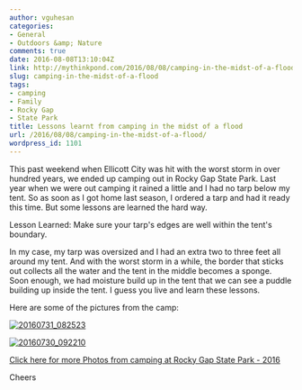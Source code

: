 ```yaml
---
author: vguhesan
categories:
- General
- Outdoors &amp; Nature
comments: true
date: 2016-08-08T13:10:04Z
link: http://mythinkpond.com/2016/08/08/camping-in-the-midst-of-a-flood/
slug: camping-in-the-midst-of-a-flood
tags:
- camping
- Family
- Rocky Gap
- State Park
title: Lessons learnt from camping in the midst of a flood
url: /2016/08/08/camping-in-the-midst-of-a-flood/
wordpress_id: 1101
---
```


This past weekend when Ellicott City was hit with the worst storm in over hundred years, we ended up camping out in Rocky Gap State Park. Last year when we were out camping it rained a little and I had no tarp below my tent. So as soon as I got home last season, I ordered a tarp and had it ready this time. But some lessons are learned the hard way.

Lesson Learned: Make sure your tarp's edges are well within the tent's boundary.

In my case, my tarp was oversized and I had an extra two to three feet all around my tent. And with the worst storm in a while, the border that sticks out collects all the water and the tent in the middle becomes a sponge. Soon enough, we had moisture build up in the tent that we can see a puddle building up inside the tent. I guess you live and learn these lessons.

Here are some of the pictures from the camp:

[![20160731_082523](/img/2016/08/20160731_082523.jpg?w=1024)](/img/2016/08/20160731_082523.jpg)

[![20160730_092210](/img/2016/08/20160730_092210.jpg?w=1024)](/img/2016/08/20160730_092210.jpg)

[Click here for more Photos from camping at Rocky Gap State Park - 2016](https://goo.gl/photos/gxqfoYtWPMFgd4T99)

Cheers
